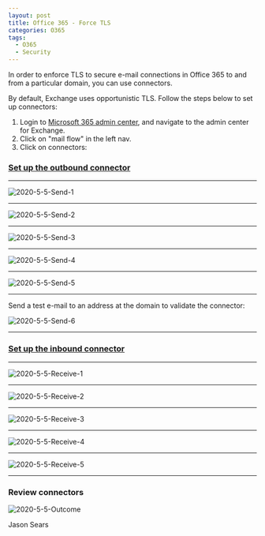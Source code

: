 ```yaml
---
layout: post
title: Office 365 - Force TLS
categories: O365
tags:
  - O365
  - Security
---
```


In order to enforce TLS to secure e-mail connections in Office 365 to and from a particular domain, you can use connectors.

By default, Exchange uses opportunistic TLS. Follow the steps below to set up connectors:

1. Login to <a href="https://admin.microsoft.com/AdminPortal/Home#/homepage">Microsoft 365 admin center</a>, and navigate to the admin center for Exchange.
2. Click on "mail flow" in the left nav.
3. Click on connectors:

### <a href="https://docs.microsoft.com/en-us/exchange/mail-flow-best-practices/use-connectors-to-configure-mail-flow/set-up-connectors-for-secure-mail-flow-with-a-partner#set-up-a-connector-to-apply-security-restrictions-to-mail-sent-from-office-365-to-your-partner-organization">Set up the outbound connector</a>

---

![2020-5-5-Send-1](/assets/images/2020-5-5-Send-1.png?raw=true)

---

![2020-5-5-Send-2](/assets/images/2020-5-5-Send-2.png?raw=true)

---

![2020-5-5-Send-3](/assets/images/2020-5-5-Send-3.png?raw=true)

---

![2020-5-5-Send-4](/assets/images/2020-5-5-Send-4.png?raw=true)

---

![2020-5-5-Send-5](/assets/images/2020-5-5-Send-5.png?raw=true)

---

Send a test e-mail to an address at the domain to validate the connector:

![2020-5-5-Send-6](/assets/images/2020-5-5-Send-7.png?raw=true)

---

### <a href="https://docs.microsoft.com/en-us/exchange/mail-flow-best-practices/use-connectors-to-configure-mail-flow/set-up-connectors-for-secure-mail-flow-with-a-partner#set-up-a-connector-to-apply-security-restrictions-to-mail-sent-from-your-partner-organization-to-office-365">Set up the inbound connector</a>

---

![2020-5-5-Receive-1](/assets/images/2020-5-5-Receive-1.png?raw=true)

---

![2020-5-5-Receive-2](/assets/images/2020-5-5-Receive-2.png?raw=true)

---

![2020-5-5-Receive-3](/assets/images/2020-5-5-Receive-3.png?raw=true)

---

![2020-5-5-Receive-4](/assets/images/2020-5-5-Receive-4.png?raw=true)

---

![2020-5-5-Receive-5](/assets/images/2020-5-5-Receive-5.png?raw=true)

---

### Review connectors
![2020-5-5-Outcome](/assets/images/2020-5-5-Outcome.png?raw=true)

Jason Sears
